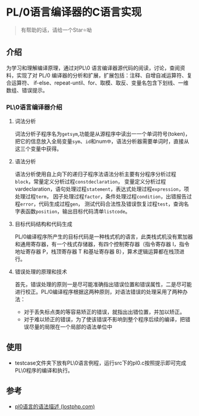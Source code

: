 # PL/0语言编译器的C语言实现

> 有帮助的话，请给一个Star⭐呦

## 介绍

为学习和理解编译原理，通过对PL\0 语言编译器源代码的阅读，讨论，查阅资料，实现了对 PL/0 编译器的分析和扩展，扩展包括：注释、自增自减运算符、复合运算符、 if-else、repeat-until、for、取模、取反、变量名包含下划线、一维数组、错误提示。

### PL\0语言编译器介绍

1. 词法分析

   词法分析子程序名为`getsym`,功能是从源程序中读出一一个单词符号(token)，把它的信息放入全局变量`sym`、`id`和num`中`，语法分析器需要单词时，直接从这三个变量中获得。

2. 语法分析

   语法分析使用自上向下的递归子程序法语法分析主要有分程序分析过程`block`，常量定义分析过程`constdeclaration`， 变量定义分析过程vardeclaration，语句处理过程`statement`，表达式处理过程`expression`，项处理过程`term`， 因子处理过程`factor`，条件处理过程`condition`，出错报告过程`error`，代码生成过程`gen`， 测试代码合法性及错误恢复过程`test`，查询名字表函数`position`，输出目标代码清单`listcode`。

3. 目标代码结构和代码生成

   PL/0编译程序所产生的目标代码是一种栈式机的语言，此类栈式机没有累加器和通用寄存器，有一个栈式存储器，有四个控制寄存器（指令寄存器 I，指令地址寄存器 P，栈顶寄存器 T 和基址寄存器 B），算术逻辑运算都在栈顶进行。

4. 错误处理的原理和技术

   首先，错误处理的原则一是尽可能准确指出错误位置和错误属性，二是尽可能进行校正。PL/0编译程序根据这两种原则，对语法错误的处理采用了两种办法：

   - 对于丢失标点类的等容易矫正的错误，就指出出错位置，并加以矫正。
   - 对于难以矫正的错误，为了使该错误不影响到整个程序后续的编译，把错误尽量的局限在一个局部的语法单位中

## 使用

- testcase文件夹下放有PL\0语言例程，运行src下的pl0.c按照提示即可完成PL\0程序的编译和执行。

## 参考

- [pl0语言的语法描述 (lostphp.com)](https://www.lostphp.com/pl0.html)